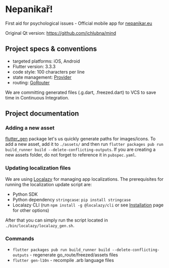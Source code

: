 # Nepanikař!

First aid for psychological issues - Official mobile app for [nepanikar.eu](https://nepanikar.eu/)

Original Qt version: https://github.com/ichlubna/mind

## Project specs & conventions

- targeted platforms: iOS, Android
- Flutter version: 3.3.3
- code style: 100 characters per line
- state management: [Provider](https://pub.dev/packages/provider)
- routing: [GoRouter](https://pub.dev/packages/go_router)

We are committing generated files (.g.dart, .freezed.dart) to VCS to save time in Continuous Integration.

## Project documentation

### Adding a new asset
[flutter_gen](https://pub.dev/packages/flutter_gen) package let's us quickly generate paths for images/icons.
To add a new asset, add it to `./assets/` and then run `flutter packages pub run build_runner build --delete-conflicting-outputs`.
If you are creating a new assets folder, do not forget to reference it in `pubspec.yaml`.

### Updating localization files
We are using [Localazy](https://localazy.com/) for managing app localizations.
The prerequisites for running the localization update script are:
   - Python SDK
   - Python dependency `stringcase`: `pip install stringcase`
   - Localazy CLI (run `npm install -g @localazy/cli` or see [Installation](https://localazy.com/docs/cli/installation) page for other options)

After that you can simply run the script located in `./bin/localazy/localazy_gen.sh`.

### Commands
- `flutter packages pub run build_runner build --delete-conflicting-outputs` - regenerate go_route/freezed/assets files
- `flutter gen-l10n` - recompile .arb language files
